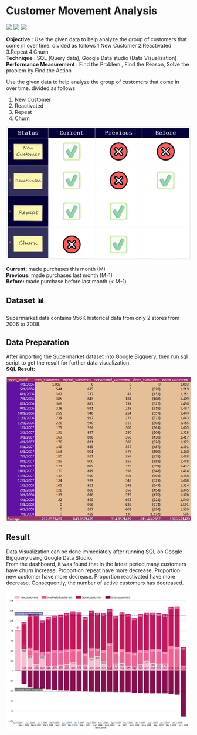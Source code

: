 # Customer Movement Analysis
[![](https://img.shields.io/badge/-SQL-blue)](#) [![](https://img.shields.io/badge/-BigQuery-blue)](#) [![](https://img.shields.io/badge/-Google--Data--Studio-blue)](#)  
  
**Objective** :	Use the given data to help analyze the group of customers that come in over time. divided as follows 1.New Customer 2.Reactivated 3.Repeat 4.Churn  
**Technique** :	SQL (Query data), Google Data studio (Data Visualization)  
**Performance Measurement** :	Find the Problem , Find the Reason, Solve the problem by Find the Action  
  
Use the given data to help analyze the group of customers that come in over time. divided as follows    
1. New Customer    
2. Reactivated  
3. Repeat  
4. Churn  
  
![intro](./intro.png)
  
**Current:** made purchases this month (M)  
**Previous:** made purchases last month (M-1)  
**Before:** made purchase before last month (< M-1)  
  
## Dataset 📊  
Supermarket data  contains 956K historical data from only 2 stores from 2006 to 2008.

## Data Preparation
After importing the Supermarket dataset into Google Bigquery, then run sql script to get the result for further data visualization.  
**SQL Result:**  
  
![CHURN_Table_Result](./CHURN_Table_Result.png)
  
  
  
## Result
Data Visualization can be done immediately after running SQL on Google Bigquery using Google Data Studio.  
From the dashboard, it was found that in the latest period,many customers have churn increase. Proportion repeat have more decrease.  Proportion new customer have more decrease.  Proportion reactivated have more decrease. Consequently, the number of active customers has decreased.  
  
![Churn_datavitualize](./Churn_datavitualize.png)  
  
